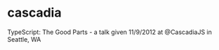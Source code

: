 cascadia
========

TypeScript: The Good Parts - a talk given 11/9/2012 at @CascadiaJS in Seattle, WA